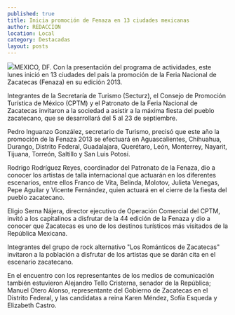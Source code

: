 ```yaml
---
published: true
title: Inicia promoción de Fenaza en 13 ciudades mexicanas
author: REDACCION
location: Local
category: Destacadas
layout: posts
---
```


![](http://i.imgur.com/PZNjItqm.jpg)MEXICO, DF. Con la presentación del programa de actividades, este lunes inició en 13 ciudades del país la promoción de la Feria Nacional de Zacatecas (Fenaza) en su edición 2013.
 
Integrantes de la Secretaría de Turismo (Secturz), el Consejo de Promoción Turística de México (CPTM) y el Patronato de la Feria Nacional de Zacatecas invitaron a la sociedad a asistir a la máxima fiesta del pueblo zacatecano, que se desarrollará del 5 al 23 de septiembre.
 
Pedro Inguanzo González, secretario de Turismo, precisó que este año la promoción de la Fenaza 2013 se efectuará en Aguascalientes, Chihuahua, Durango, Distrito Federal, Guadalajara, Querétaro, León, Monterrey, Nayarit, Tijuana, Torreón, Saltillo y San Luis Potosí.
 
Rodrigo Rodríguez Reyes, coordinador del Patronato de la Fenaza, dio a conocer los artistas de talla internacional que actuarán en los diferentes escenarios, entre ellos Franco de Vita, Belinda, Molotov, Julieta Venegas, Pepe Aguilar y Vicente Fernández, quien actuará en el cierre de la fiesta del pueblo zacatecano.
 
Eligio Serna Nájera, director ejecutivo de Operación Comercial del CPTM, invitó a los capitalinos a disfrutar de la 44 edición de la Fenaza y dio a conocer que Zacatecas es uno de los destinos turísticos más visitados de la República Mexicana.
 
Integrantes del grupo de rock alternativo "Los Románticos de Zacatecas" invitaron a la población a disfrutar de los artistas que se darán cita en el escenario zacatecano.
 
En el encuentro con los representantes de los medios de comunicación también estuvieron Alejandro Tello Cristerna, senador de la República; Manuel Otero Alonso, representante del Gobierno de Zacatecas en el Distrito Federal, y las candidatas a reina Karen Méndez, Sofía Esqueda y Elizabeth Castro.
